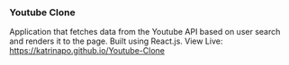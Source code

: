 ### Youtube Clone

Application that fetches data from the Youtube API based on user search and renders it to the page. Built using React.js. View Live: https://katrinapo.github.io/Youtube-Clone
